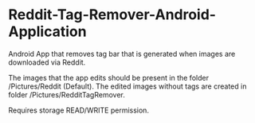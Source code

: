 # Reddit-Tag-Remover-Android-Application
Android App that removes tag bar that is generated when images are downloaded via Reddit.

The images that the app edits should be present in the folder /Pictures/Reddit (Default).
The edited images without tags are created in folder /Pictures/RedditTagRemover.

Requires storage READ/WRITE permission.
